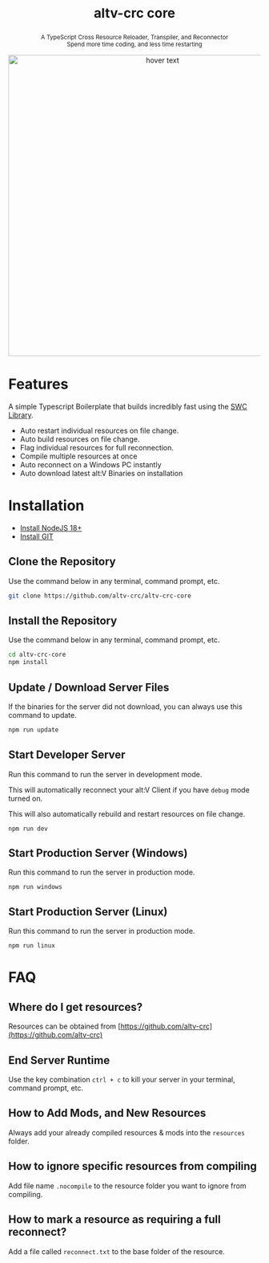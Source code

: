 <p align="center" style="font-size: 26px">
	<b>altv-crc core</b>
</p>
<p align="center">
	<sup>A TypeScript Cross Resource Reloader, Transpiler, and Reconnector</sup>
	<br />
	<sup>Spend more time coding, and less time restarting</sup>
</p>
<p align="center">
	<img src="https://i.imgur.com/QdU5BnP.png" width="600" title="hover text">
</p>

# Features

A simple Typescript Boilerplate that builds incredibly fast using the [SWC Library](https://github.com/swc-project/swc).

- Auto restart individual resources on file change.
- Auto build resources on file change.
- Flag individual resources for full reconnection.
- Compile multiple resources at once
- Auto reconnect on a Windows PC instantly
- Auto download latest alt:V Binaries on installation

# Installation

* [Install NodeJS 18+](https://nodejs.org/en/download/current/)
* [Install GIT](https://git-scm.com/downloads)

## Clone the Repository

Use the command below in any terminal, command prompt, etc.

```sh
git clone https://github.com/altv-crc/altv-crc-core
```

## Install the Repository

Use the command below in any terminal, command prompt, etc.

```sh
cd altv-crc-core
npm install
```

## Update / Download Server Files

If the binaries for the server did not download, you can always use this command to update.

```sh
npm run update
```

## Start Developer Server

Run this command to run the server in development mode.

This will automatically reconnect your alt:V Client if you have `debug` mode turned on.

This will also automatically rebuild and restart resources on file change.

```
npm run dev
```

## Start Production Server (Windows)

Run this command to run the server in production mode.

```
npm run windows
```

## Start Production Server (Linux)

Run this command to run the server in production mode.

```
npm run linux
```

# FAQ

## Where do I get resources?

Resources can be obtained from [https://github.com/altv-crc](https://github.com/altv-crc)

## End Server Runtime

Use the key combination `ctrl + c` to kill your server in your terminal, command prompt, etc.

## How to Add Mods, and New Resources

Always add your already compiled resources & mods into the `resources` folder.

## How to ignore specific resources from compiling

Add file name `.nocompile` to the resource folder you want to ignore from compiling.

## How to mark a resource as requiring a full reconnect?

Add a file called `reconnect.txt` to the base folder of the resource.



